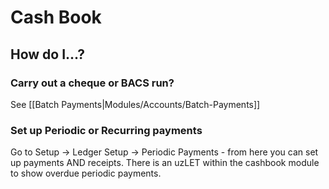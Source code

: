 # Cash Book

## How do I...?

### Carry out a cheque or BACS run?
See [[Batch Payments|Modules/Accounts/Batch-Payments]] 

### Set up Periodic or Recurring payments

Go to Setup -> Ledger Setup -> Periodic Payments - from here you can set up payments AND receipts. There is an uzLET within the cashbook module to show overdue periodic payments.
